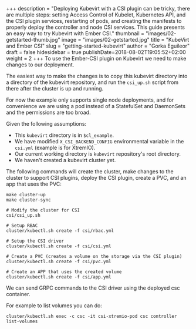 +++
description = "Deploying Kubevirt with a CSI plugin can be tricky, there are multiple steps: setting Access Control of Kubelet, Kubernetes API, and the CSI plugin services, restarting of pods, and creating the manifests to properly deploy the controller and node CSI services.  This guide presents an easy way to try Kubevirt with Ember CSI."
thumbnail = "images/02-getstarted-thumb.jpg"
image = "images/02-getstarted.jpg"
title = "KubeVirt and Ember CSI"
slug = "getting-started-kubevirt"
author = "Gorka Eguileor"
draft = false
hidesidebar = true
publishDate=2018-08-02T19:05:52+02:00
weight = 2
+++
To use the Ember-CSI plugin on Kubevirt we need to make changes to our deployment.

The easiest way to make the changes is to copy this kubevirt directory into a directory of the kubevirt repository, and run the `csi_up.sh` script from there after the cluster is up and running.

For now the example only supports single node deployments, and for convenience we are using a pod instead of a StatefulSet and DaemonSets and the permissions are too broad.

Given the following assumptions:

- This `kubevirt` directory is in `$cl_example`.
- We have modified `X_CSI_BACKEND_CONFIG` environmental variable in the `csi.yml` (example is for XtremIO).
- Our current working directory is `kubevirt` repository's root directory.
- We haven't created a kubevirt cluster yet.

The following commands will create the cluster, make changes to the cluster to support CSI plugins, deploy the CSI plugin, create a PVC, and an app that uses the PVC:


```shell
make cluster-up
make cluster-sync

# Modify the cluster for CSI
csi/csi_up.sh

# Setup RBAC
cluster/kubectl.sh create -f csi/rbac.yml

# Setup the CSI driver
cluster/kubectl.sh create -f csi/csi.yml

# Create a PVC (creates a volume on the storage via the CSI plugin)
cluster/kubectl.sh create -f csi/pvc.yml

# Create an APP that uses the created volume
cluster/kubectl.sh create -f csi/app.yml
```

We can send GRPC commands to the CSI driver using the deployed csc container.

For example to list volumes you can do:

```shell
cluster/kubectl.sh exec -c csc -it csi-xtremio-pod csc controller list-volumes
```


